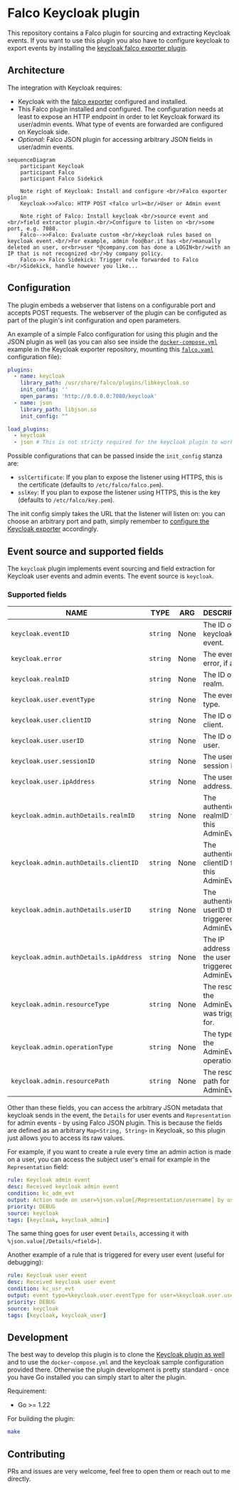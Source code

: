 # Falco Keycloak plugin

This repository contains a Falco plugin for sourcing and extracting Keycloak events. If you want to use this plugin you also have to configure keycloak to export events by installing the [keycloak falco exporter plugin](https://github.com/mattiaforc/keycloak-events-falco-exporter).

## Architecture

The integration with Keycloak requires:

- Keycloak with the [falco exporter](https://github.com/mattiaforc/keycloak-events-falco-exporter) configured and installed.
- This Falco plugin installed and configured. The configuration needs at least to expose an HTTP endpoint in order to let Keycloak forward its user/admin events. What type of events are forwarded are configured on Keycloak side.
- *Optional*: Falco JSON plugin for accessing arbitrary JSON fields in user/admin events.

```mermaid
sequenceDiagram
    participant Keycloak
    participant Falco
    participant Falco Sidekick

    Note right of Keycloak: Install and configure <br/>Falco exporter plugin
    Keycloak->>Falco: HTTP POST <falco url><br/>User or Admin event

    Note right of Falco: Install keycloak <br/>source event and <br/>field extractor plugin.<br/>Configure to listen on <br/>some port, e.g. 7080.
    Falco-->>Falco: Evaluate custom <br/>keycloak rules based on keycloak event.<br/>For example, admin foo@bar.it has <br/>manually deleted an user, or<br>user *@company.com has done a LOGIN<br/>with an IP that is not recognized <br/>by company policy.
    Falco->> Falco Sidekick: Trigger rule forwarded to Falco <br/>Sidekick, handle however you like...
```

## Configuration

The plugin embeds a webserver that listens on a configurable port and accepts POST requests. The webserver of the plugin can be configuted as part of the plugin's init configuration and open parameters.

An example of a simple Falco configuration for using this plugin and the JSON plugin as well (as you can also see inside the [`docker-compose.yml`](https://github.com/mattiaforc/keycloak-events-falco-exporter/blob/main/docker-compose.yaml) example in the Keycloak exporter repository, mounting this [`falco.yaml`](https://github.com/mattiaforc/keycloak-events-falco-exporter/blob/main/hack/falco.yaml) configuration file):

```yaml
plugins:
  - name: keycloak
    library_path: /usr/share/falco/plugins/libkeycloak.so
    init_config: ''
    open_params: 'http://0.0.0.0:7080/keycloak'
  - name: json
    library_path: libjson.so
    init_config: ""

load_plugins:
  - keycloak
  - json # This is not stricty required for the keycloak plugin to work
```

Possible configurations that can be passed inside the `init_config` stanza are:

- `sslCertificate`: If you plan to expose the listener using HTTPS, this is the certificate (defaults to `/etc/falco/falco.pem`).
- `sslKey`: If you plan to expose the listener using HTTPS, this is the key (defaults to `/etc/falco/key.pem`).

The init config simply takes the URL that the listener will listen on: you can choose an arbitrary port and path, simply remember to [configure the Keycloak exporter](https://github.com/mattiaforc/keycloak-events-falco-exporter?tab=readme-ov-file#configuration) accordingly.

## Event source and supported fields

The `keycloak` plugin implements event sourcing and field extraction for Keycloak user events and admin events. The event source is `keycloak`.

### Supported fields

NAME | TYPE | ARG | DESCRIPTION
-|-|-|-
`keycloak.eventID` | `string` | None | The ID of the keycloak event.
`keycloak.error` | `string` | None | The event error, if any.
`keycloak.realmID` | `string` | None | The ID of the realm.
`keycloak.user.eventType` | `string` | None | The event type.
`keycloak.user.clientID` | `string` | None | The ID of the client.
`keycloak.user.userID` | `string` | None | The ID of the user.
`keycloak.user.sessionID` | `string` | None | The user session ID.
`keycloak.user.ipAddress` | `string` | None | The user IP address.
`keycloak.admin.authDetails.realmID` | `string` | None | The authentication realmID for this AdminEvent.
`keycloak.admin.authDetails.clientID` | `string` | None | The authentication clientID for this AdminEvent.
`keycloak.admin.authDetails.userID` | `string` | None | The authenticated userID that triggered this AdminEvent.
`keycloak.admin.authDetails.ipAddress` | `string` | None | The IP address of the user that triggered this AdminEvent.
`keycloak.admin.resourceType` | `string` | None | The resource the AdminEvent was triggered for.
`keycloak.admin.operationType` | `string` | None | The type of the AdminEvent operation.
`keycloak.admin.resourcePath` | `string` | None | The resource path for the AdminEvent.

Other than these fields, you can access the arbitrary JSON metadata that keycloak sends in the event, the `Details` for user events and `Representation` for admin events - by using Falco JSON plugin. This is because the fields are defined as an arbitrary `Map<String, String>` in Keycloak, so this plugin just allows you to access its raw values.

For example, if you want to create a rule every time an admin action is made on a user, you can access the subject user's email for example in the `Representation` field:

```yaml
rule: Keycloak admin event
desc: Received keycloak admin event
condition: kc_adm_evt
output: Action made on user=%json.value[/Representation/username] by user %keycloak.admin.authDetails.userID with IP=%keycloak.admin.authDetails.ipAddress
priority: DEBUG
source: keycloak
tags: [keycloak, keycloak_admin]
```

The same thing goes for user event `Details`, accessing it with `%json.value[/Details/<field>]`.

Another example of a rule that is triggered for every user event (useful for debugging):

```yaml
rule: Keycloak user event
desc: Received keycloak user event
condition: kc_usr_evt
output: event type=%keycloak.user.eventType for user=%keycloak.user.userID on realm=%keycloak.realmID and client=%keycloak.user.clientID with IP=%keycloak.user.ipAddress
priority: DEBUG
source: keycloak
tags: [keycloak, keycloak_user]
```

## Development

The best way to develop this plugin is to clone the [Keycloak plugin as well](https://github.com/mattiaforc/keycloak-events-falco-exporter) and to use the `docker-compose.yml` and the keycloak sample configuration provided there. Otherwise the plugin development is pretty standard - once you have Go installed you can simply start to alter the plugin.

Requirement:

- Go >= 1.22

For building the plugin:

```bash
make
```

## Contributing

PRs and issues are very welcome, feel free to open them or reach out to me directly.
